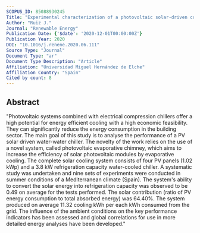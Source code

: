 ```yaml
---
SCOPUS_ID: 85088930245
Title: "Experimental characterization of a photovoltaic solar-driven cooling system based on an evaporative chimney"
Author: "Ruiz J."
Journal: "Renewable Energy"
Publication Date: {'$date': '2020-12-01T00:00:00Z'}
Publication Year: 2020
DOI: "10.1016/j.renene.2020.06.111"
Source Type: "Journal"
Document Type: "ar"
Document Type Description: "Article"
Affiliation: "Universidad Miguel Hernández de Elche"
Affiliation Country: "Spain"
Cited by count: 8
---
```


## Abstract
"Photovoltaic systems combined with electrical compression chillers offer a high potential for energy efficient cooling with a high economic feasibility. They can significantly reduce the energy consumption in the building sector. The main goal of this study is to analyse the performance of a PV solar driven water-water chiller. The novelty of the work relies on the use of a novel system, called photovoltaic evaporative chimney, which aims to increase the efficiency of solar photovoltaic modules by evaporative cooling. The complete solar cooling system consists of four PV panels (1.02 kWp) and a 3.8 kW refrigeration capacity water-cooled chiller. A systematic study was undertaken and nine sets of experiments were conducted in summer conditions of a Mediterranean climate (Spain). The system's ability to convert the solar energy into refrigeration capacity was observed to be 0.49 on average for the tests performed. The solar contribution (ratio of PV energy consumption to total absorbed energy) was 64.40%. The system produced on average 11.32 cooling kWh per each kWh consumed from the grid. The influence of the ambient conditions on the key performance indicators has been assessed and global correlations for use in more detailed energy analyses have been developed."
